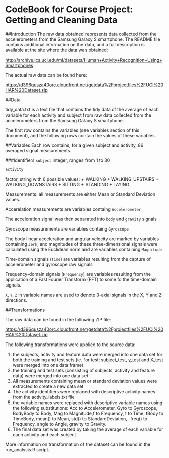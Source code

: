 # CodeBook for Course Project: Getting and Cleaning Data

##Introduction
The raw data obtained represents data collected from the accelerometers from the Samsung Galaxy S smartphone. The README file contains additional information on the data, and a full description is available at the site where the data was obtained:

http://archive.ics.uci.edu/ml/datasets/Human+Activity+Recognition+Using+Smartphones

The actual raw data can be found here:

https://d396qusza40orc.cloudfront.net/getdata%2Fprojectfiles%2FUCI%20HAR%20Dataset.zip

##Data

tidy_data.txt is a text file that contains the tidy data of the average of each variable for each activity and subject from raw data collected from the accelerometers from the Samsung Galaxy S smartphone. 
 
The first row contains the variables (see variables section of this document), and the following rows contain the values of these variables. 

##Variables
Each row contains, for a given subject and activity, 86 averaged signal measurements.

###Identifiers
```subject```
integer, ranges from 1 to 30

```activity```

factor, string with 6 possible values:
        + WALKING
        + WALKING_UPSTAIRS
        + WALKING_DOWNSTAIRS
        + SITTING
        + STANDING
        + LAYING

Measurements:
all measurements are either Mean or Standard Deviation values.

Accerelation measurements are variables containg ```Accelerometer```

The acceleration signal was then separated into ```body``` and ```gravity```  signals 

Gyroscope measurements are variables containg ```Gyroscope```

The body linear acceleration and angular velocity are marked by variables containing ```Jerk```, and magnitudes of these three-dimensional signals were calculated using the Euclidean norm and are variables containing ```Magnitude```

Time-domain signals (```Time```) are variables resulting from the capture of accelerometer and gyroscope raw signals

Frequency-domain signals (```Frequency```) are variables resulting from the application of a Fast Fourier Transform (FFT) to some fo the time-domain signals.

```X```, ```Y```, ```Z``` in variable names are used to denote 3-axial signals in the X, Y and Z directions.

##Transformations

The raw data can be found in the following ZIP file:

https://d396qusza40orc.cloudfront.net/getdata%2Fprojectfiles%2FUCI%20HAR%20Dataset.zip

The following transformations were applied to the source data:

1. the subjects, activity and feature data were merged into one data set for both the training and test sets (ie. for test: subject_test, y_test and X_test were merged into one data frame)
2. the training and test sets (consisting of subjects, activity and feature data) were merged into one data set
3. All measurements containing mean or standard deviation values were extracted to create a new data set 
4. The activity identifiers were replaced with descriptive activity names from the activity_labels.txt file 
5. the variable names were replaced with descriptive variable names using the following substitutions: Acc to Accelerometer, Gyro to Gyroscope, BodyBody to Body, Mag to Magnitude,f to Frequency, t to Time, tBody to TimeBody, mean() to Mean, std() to StandardDeviation, -freq() to Frequency, angle to Angle, gravity to Gravity.
6. The final data set was created by taking the average of each variable for each activity and each subject. 

More information on transformation of the dataset can be found in the run_analysis.R script. 





